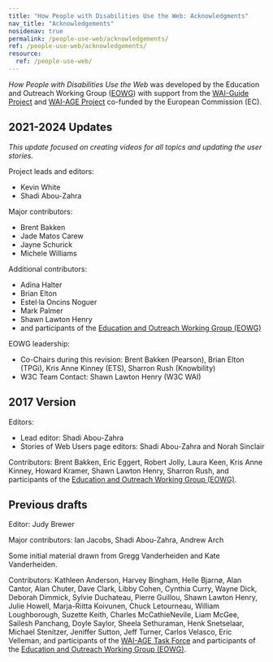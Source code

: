 ```yaml
---
title: "How People with Disabilities Use the Web: Acknowledgments"
nav_title: "Acknowledgements"
nosidenav: true
permalink: /people-use-web/acknowledgements/
ref: /people-use-web/acknowledgements/
resource:
  ref: /people-use-web/
---
```


<cite>How People with Disabilities Use the Web</cite> was developed by the Education and Outreach Working Group ([EOWG](http://www.w3.org/WAI/EO/)) with support from the [WAI-Guide Project](https://www.w3.org/WAI/about/projects/wai-guide/) and  [WAI-AGE Project](https://www.w3.org/WAI/WAI-AGE/) co-funded by the European Commission (EC).

## 2021-2024 Updates

_This update focused on creating videos for all topics and updating the user stories._

Project leads and editors:
-   Kevin White
-   Shadi Abou-Zahra

Major contributors:
- Brent Bakken
- Jade Matos Carew
- Jayne Schurick
- Michele Williams

Additional contributors:
- Adina Halter
- Brian Elton
- Estel·la Oncins Noguer
- Mark Palmer
- Shawn Lawton Henry
- and participants of the
[Education and Outreach Working Group (EOWG)](http://www.w3.org/WAI/EO/)

EOWG leadership:
- Co-Chairs during this revision: Brent Bakken (Pearson), Brian Elton (TPGi), Kris Anne Kinney (ETS), Sharron Rush (Knowbility)
- W3C Team Contact: Shawn Lawton Henry (W3C WAI)

## 2017 Version

Editors:
-   Lead editor: Shadi Abou-Zahra
-   Stories of Web Users page editors: Shadi Abou-Zahra and Norah Sinclair

Contributors: Brent Bakken, Eric Eggert, Robert Jolly, Laura Keen, Kris Anne Kinney,
Howard Kramer, Shawn Lawton Henry, Sharron Rush, and participants of the
[Education and Outreach Working Group (EOWG)](http://www.w3.org/WAI/EO/).

## Previous drafts

Editor: Judy Brewer

Major contributors: Ian Jacobs, Shadi Abou-Zahra, Andrew Arch

Some initial material drawn from Gregg Vanderheiden and Kate Vanderheiden.

Contributors: Kathleen Anderson, Harvey Bingham, Helle Bjarnø, Alan Cantor, Alan Chuter, Dave Clark, Libby Cohen, Cynthia Curry, Wayne Dick, Deborah Dimmick, Sylvie Duchateau, Pierre Guillou, Shawn Lawton Henry, Julie Howell, Marja-Riitta Koivunen, Chuck Letourneau, William Loughborough, Suzette Keith, Charles McCathieNevile, Liam McGee, Sailesh Panchang, Doyle Saylor, Sheela Sethuraman, Henk Snetselaar, Michael Stenitzer, Jeniffer Sutton, Jeff Turner, Carlos Velasco, Eric Velleman, and participants of the [WAI-AGE Task Force](https://www.w3.org/WAI/EO/2008/wai-age-tf) and participants of the
[Education and Outreach Working Group (EOWG)](https://www.w3.org/WAI/EO/).
